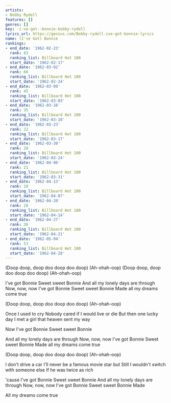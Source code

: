 ```yaml
---
artists:
- Bobby Rydell
features: []
genres: []
key: -i-ve-got--bonnie-bobby-rydell
lyrics_url: https://genius.com/Bobby-rydell-ive-got-bonnie-lyrics
name: (I've Got) Bonnie
rankings:
- end_date: '1962-02-23'
  rank: 83
  ranking_list: Billboard Hot 100
  start_date: '1962-02-17'
- end_date: '1962-03-02'
  rank: 66
  ranking_list: Billboard Hot 100
  start_date: '1962-02-24'
- end_date: '1962-03-09'
  rank: 45
  ranking_list: Billboard Hot 100
  start_date: '1962-03-03'
- end_date: '1962-03-16'
  rank: 35
  ranking_list: Billboard Hot 100
  start_date: '1962-03-10'
- end_date: '1962-03-23'
  rank: 22
  ranking_list: Billboard Hot 100
  start_date: '1962-03-17'
- end_date: '1962-03-30'
  rank: 28
  ranking_list: Billboard Hot 100
  start_date: '1962-03-24'
- end_date: '1962-04-06'
  rank: 21
  ranking_list: Billboard Hot 100
  start_date: '1962-03-31'
- end_date: '1962-04-13'
  rank: 18
  ranking_list: Billboard Hot 100
  start_date: '1962-04-07'
- end_date: '1962-04-20'
  rank: 28
  ranking_list: Billboard Hot 100
  start_date: '1962-04-14'
- end_date: '1962-04-27'
  rank: 36
  ranking_list: Billboard Hot 100
  start_date: '1962-04-21'
- end_date: '1962-05-04'
  rank: 53
  ranking_list: Billboard Hot 100
  start_date: '1962-04-28'
---
```

(Doop doop, doop doo doop doo doop)
(Ah-ohah-oop)
(Doop doop, doop doo doop doo doop)
(Ah-ohah-oop)

I've got Bonnie
Sweet sweet Bonnie
And all my lonely days are through
Now, now, now I've got Bonnie
Sweet sweet Bonnie
Made all my dreams come true

(Doop doop, doop doo doop doo doop)
(Ah-ohah-oop)

Once I used to cry
Nobody cared if I would live or die
But then one lucky day
I met a girl that heaven sent my way

Now I've got Bonnie
Sweet sweet Bonnie

And all my lonely days are through
Now, now, now I've got Bonnie
Sweet sweet Bonnie
Made all my dreams come true

(Doop doop, doop doo doop doo doop)
(Ah-ohah-oop)

I don't drive a car
I'll never be a famous movie star but
Still I wouldn't switch with someone else
If he was twice as rich

'cause I've got Bonnie
Sweet sweet Bonnie
And all my lonely days are through
Now, now, now I've got Bonnie
Sweet sweet Bonnie
Made

All my dreams come true
